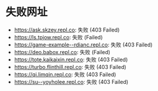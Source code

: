 # 失败网址
- https://ask.skzey.repl.co: 失败 (403
Failed)
- https://ls.tpjow.repl.co: 失败 (Failed)
- https://game-example--rdianc.repl.co: 失败 (403
Failed)
- https://deo.babox.repl.co: 失败 (Failed)
- https://tote.kaikaixin.repl.co: 失败 (403
Failed)
- https://turbo.flinthill.repl.co: 失败 (403
Failed)
- https://qi.limqin.repl.co: 失败 (403
Failed)
- https://su--yoyholee.repl.co: 失败 (403
Failed)
